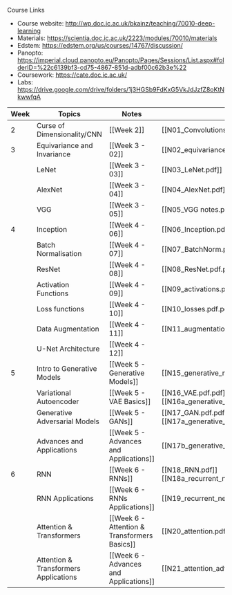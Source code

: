 Course Links

- Course website: http://wp.doc.ic.ac.uk/bkainz/teaching/70010-deep-learning
- Materials: https://scientia.doc.ic.ac.uk/2223/modules/70010/materials
- Edstem: https://edstem.org/us/courses/14767/discussion/ 
- Panopto: https://imperial.cloud.panopto.eu/Panopto/Pages/Sessions/List.aspx#folderID=%22c6139bf3-cd75-4867-851d-adbf00c62b3e%22 
- Coursework: https://cate.doc.ic.ac.uk/
- Labs: https://drive.google.com/drive/folders/1j3HGSb9FdKxG5VkJdJzfZ8oKtNkwwfqA

| Week | Topics                                | Notes                                        | Lecture Notes                                                            | Tutorials                      | Papers                |
| ---- | ------------------------------------- | -------------------------------------------- | ------------------------------------------------------------------------ | ------------------------------ | --------------------- |
| 2    | Curse of Dimensionality/CNN           | [[Week 2]]                                   | [[N01_Convolutions.pdf]]                                                 | [[Tutorial 1.pdf]]             |                       |
| 3    | Equivariance and Invariance           | [[Week 3 - 02]]                              | [[N02_equivariance.pdf]]                                                 | [[Tutorial 3.pdf]]             |                       |
|      | LeNet                                 | [[Week 3 - 03]]                              | [[N03_LeNet.pdf]]                                                        |                                | [[LeNet_paper.pdf]]   |
|      | AlexNet                               | [[Week 3 - 04]]                              | [[N04_AlexNet.pdf]]                                                      |                                | [[AlexNet_paper.pdf]] |
|      | VGG                                   | [[Week 3 - 05]]                              | [[N05_VGG notes.pdf]]                                                    |                                | [[VGG.pdf]]           |
| 4    | Inception                             | [[Week 4 - 06]]                              | [[N06_Inception.pdf]]                                                    | [[T04_covariateShift.pdf.pdf]] | [[Inception.pdf]]     |
|      | Batch Normalisation                   | [[Week 4 - 07]]                              | [[N07_BatchNorm.pdf.pdf]]                                                |                                | [[ResNet.pdf]]        |
|      | ResNet                                | [[Week 4 - 08]]                              | [[N08_ResNet.pdf.pdf]]                                                   |                                | [[BatchNorm.pdf]]     |
|      | Activation Functions                  | [[Week 4 - 09]]                              | [[N09_activations.pdf]]                                                  |                                |                       |
|      | Loss functions                        | [[Week 4 - 10]]                              | [[N10_losses.pdf.pdf]]                                                   |                                |                       |
|      | Data Augmentation                     | [[Week 4 - 11]]                              | [[N11_augmentation.pdf.pdf]]                                             |                                |                       |
|      | U-Net Architecture                    | [[Week 4 - 12]]                              |                                                                     |                                |                       |
| 5    | Intro to Generative Models            | [[Week 5 - Generative Models]]               | [[N15_generative_models_intro_slides.pdf.pdf]]                           | [[T06_VAEsandGANs.pdf]]        |                       |
|      | Variational Autoencoder               | [[Week 5 - VAE Basics]]                      | [[N16_VAE.pdf.pdf]] [[N16a_generative_models_vae_basics_slides.pdf.pdf]] |                                | [[VAEs.pdf]]          |
|      | Generative Adversarial Models         | [[Week 5 - GANs]]                            | [[N17_GAN.pdf.pdf]] [[N17a_generative_models_gan_basics_slides.pdf.pdf]] |                                | [[GANs.pdf]]          |
|      | Advances and Applications             | [[Week 5 - Advances and Applications]]       | [[N17b_generative_models_advance_slides.pdf.pdf]]                        |                                |                       |
| 6    | RNN                                   | [[Week 6 - RNNs]]                            | [[N18_RNN.pdf]] [[N18a_recurrent_neural_networks_basics_slides.pdf.pdf]] |                                |                       |
|      | RNN Applications                      | [[Week 6 - RNNs Applications]]               | [[N19_recurrent_neural_networks_applications_slides.pdf.pdf]]            |                                |                       |
|      | Attention & Transformers              | [[Week 6 - Attention & Transformers Basics]] | [[N20_attention.pdf]] [[N20a_attention_basics_slides.pdf.pdf]]           |                                |                       |
|      | Attention & Transformers Applications | [[Week 6 - Advances and Applications]]                                             | [[N21_attention_advance_slides.pdf.pdf]]                                 |                                |                       |



